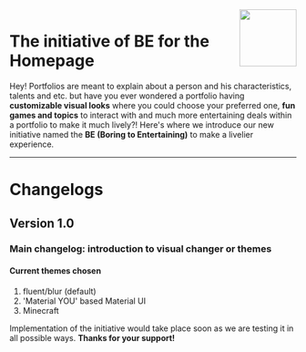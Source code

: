 <img align="right" width="100" height="100" src="https://navaneet239.github.io/HomePageOf_Navaneet.J/Home.png">

# The initiative of BE for the Homepage
Hey! Portfolios are meant to explain about a person and his characteristics, talents and etc. but have you ever wondered a portfolio having **customizable visual looks** where you could choose your preferred one, **fun games and topics** to interact with and much more entertaining deals within a portfolio to make it much lively?! Here's where we introduce our new initiative named the **BE (Boring to Entertaining)** to make a livelier experience.

<hr>

# Changelogs

## Version 1.0
### Main changelog: introduction to visual changer or themes

#### Current themes chosen
1. fluent/blur (default)
2. 'Material YOU' based Material UI
3. Minecraft

Implementation of the initiative would take place soon as we are testing it in all possible ways. **Thanks for your support!**


